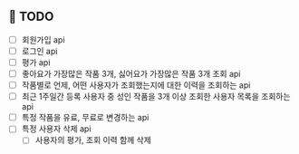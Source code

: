 ## 👷 TODO 
- [ ] 회원가입 api
- [ ] 로그인 api
- [ ] 평가 api 
- [ ] 좋아요가 가장많은 작품 3개, 싫어요가 가장많은 작품 3개 조회 api
- [ ] 작품별로 언제, 어떤 사용자가 조회했는지에 대한 이력을 조회하는 api
- [ ] 최근 1주일간 등록 사용자 중 성인 작품을 3개 이상 조회한 사용자 목록을 조회하는 api 
- [ ] 특정 작품을 유료, 무료로 변경하는 api
- [ ] 특정 사용자 삭제 api
  - [ ] 사용자의 평가, 조회 이력 함께 삭제